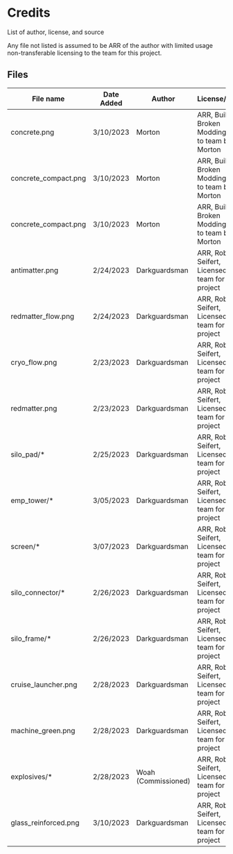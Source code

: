 # Credits

List of author, license, and source

Any file not listed is assumed to be ARR of the author with limited usage non-transferable licensing to the team for this project.

## Files

| File name            | Date Added | Author              | License/Owner                                      |
|----------------------|------------|---------------------|----------------------------------------------------|
| concrete.png         | 3/10/2023  | Morton              | ARR, Built Broken Modding, Given to team by Morton |
| concrete_compact.png | 3/10/2023  | Morton              | ARR, Built Broken Modding, Given to team by Morton |
| concrete_compact.png | 3/10/2023  | Morton              | ARR, Built Broken Modding, Given to team by Morton |
| antimatter.png       | 2/24/2023  | Darkguardsman       | ARR, Robin Seifert, Licensed to team for project   |
| redmatter_flow.png   | 2/24/2023  | Darkguardsman       | ARR, Robin Seifert, Licensed to team for project   |
| cryo_flow.png        | 2/23/2023  | Darkguardsman       | ARR, Robin Seifert, Licensed to team for project   |
| redmatter.png        | 2/23/2023  | Darkguardsman       | ARR, Robin Seifert, Licensed to team for project   |
| silo_pad/*           | 2/25/2023  | Darkguardsman       | ARR, Robin Seifert, Licensed to team for project   |
| emp_tower/*          | 3/05/2023  | Darkguardsman       | ARR, Robin Seifert, Licensed to team for project   |
| screen/*             | 3/07/2023  | Darkguardsman       | ARR, Robin Seifert, Licensed to team for project   |
| silo_connector/*     | 2/26/2023  | Darkguardsman       | ARR, Robin Seifert, Licensed to team for project   |
| silo_frame/*         | 2/26/2023  | Darkguardsman       | ARR, Robin Seifert, Licensed to team for project   |
| cruise_launcher.png  | 2/28/2023  | Darkguardsman       | ARR, Robin Seifert, Licensed to team for project   |
| machine_green.png    | 2/28/2023  | Darkguardsman       | ARR, Robin Seifert, Licensed to team for project   |
| explosives/*         | 2/28/2023  | Woah (Commissioned) | ARR, Robin Seifert, Licensed to team for project   |
| glass_reinforced.png | 3/10/2023  | Darkguardsman       | ARR, Robin Seifert, Licensed to team for project   |